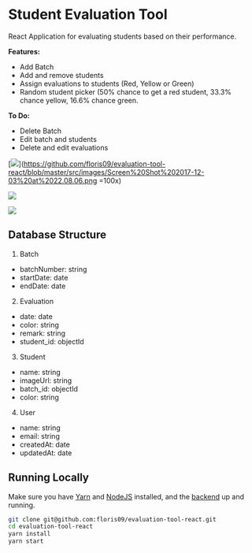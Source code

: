 # Student Evaluation Tool

React Application for evaluating students based on their performance. 

**Features:**
- Add Batch
- Add and remove students
- Assign evaluations to students (Red, Yellow or Green)
- Random student picker (50% chance to get a red student, 33.3% chance yellow, 16.6% chance green.

**To Do:**
- Delete Batch
- Edit batch and students
- Delete and edit evaluations

[![](https://github.com/floris09/evaluation-tool-react/blob/master/src/images/Screen%20Shot%202017-12-03%20at%2022.08.06.png)](https://github.com/floris09/evaluation-tool-react/blob/master/src/images/Screen%20Shot%202017-12-03%20at%2022.08.06.png =100x)

[![](https://github.com/floris09/evaluation-tool-react/blob/master/src/images/Screen%20Shot%202017-12-03%20at%2022.09.38.png)](https://github.com/floris09/evaluation-tool-react/blob/master/src/images/Screen%20Shot%202017-12-03%20at%2022.09.38.png)

[![](https://github.com/floris09/evaluation-tool-react/blob/master/src/images/Screen%20Shot%202017-12-03%20at%2022.10.17.png)](https://github.com/floris09/evaluation-tool-react/blob/master/src/images/Screen%20Shot%202017-12-03%20at%2022.10.17.png)

## Database Structure

1. Batch

  * batchNumber: string
  * startDate: date
  * endDate: date
  
2. Evaluation

  * date: date
  * color: string
  * remark: string
  * student_id: objectId
  
3. Student

  * name: string
  * imageUrl: string
  * batch_id: objectId
  * color: string
  
4. User
  
  * name: string
  * email: string
  * createdAt: date
  * updatedAt: date

## Running Locally

Make sure you have [Yarn](https://yarnpkg.com/en/) and [NodeJS](https://nodejs.org/en/) installed, and the [backend](https://github.com/ff05/evaluation-tool-api) up and running.

```bash
git clone git@github.com:floris09/evaluation-tool-react.git
cd evaluation-tool-react
yarn install
yarn start
```
